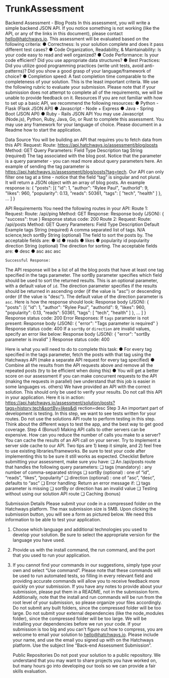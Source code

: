 # TrunkAssessment
 
 Backend Assessment - Blog Posts
In this assessment, you will write a simple backend JSON API. If you notice something is not working (like the API, or any of the links in this document), please contact hello@hatchways.io.
This assessment will be evaluated based on the following criteria:
● Correctness: Is your solution complete and does it pass different test cases?
● Code Organization, Readability, & Maintainability: Is your code easy to read and
well organized?
● Code Performance: Is your code efficient? Did you use appropriate data
structures?
● Best Practices: Did you utilize good programming practices (write unit tests,
avoid anti-patterns)? Did you show a good grasp of your language/framework of
choice?
● Completion speed: A fast completion time comparable to the completeness of
your solution. This is the least important criteria.
We use the following rubric to evaluate your submission. Please note that if your submission does not attempt to complete all of the requirements, we will be unable to provide feedback on it.
Resources
If you are not familiar with how to set up a basic API, we recommend the following resources:
● Python - Flask (Flask JSON API)
● Javascript - Node + Express
● Java - Spring Boot (JSON API)
● Ruby - Rails JSON API
You may use Javascript (Node.js), Python, Ruby, Java, Go, or Rust to complete this assessment. You may use any framework for your language of choice. Please document in a Readme how to start the application.
       
 Data Source
You will be building an API that requires you to fetch data from this API:
   Request:
Route: https://api.hatchways.io/assessment/blog/posts Method: GET
Query Parameters:
      Field
Type
Description
tag
String (required)
The tag associated with the blog post.
    Notice that the parameter is a query parameter - you can read more about query parameters here. An example of sending the tag parameter is https://api.hatchways.io/assessment/blog/posts?tag=tech.
Our API can only filter one tag at a time - notice that the field “tag” is singular and not plural.
It will return a JSON object with an array of blog posts. An example response is:
    {
"posts": [{
"id": 1,
"author": "Rylee Paul", "authorId": 9,
"likes": 960, "popularity": 0.13, "reads": 50361,
"tags": [ "tech", "health" ]
},
...
] }
 
 API Requirements
You need the following routes in your API: Route 1:
   Request:
Route: /api/ping
Method: GET
Response:
Response body (JSON): {
"success": true }
Response status code: 200
 Route 2:
   Request:
Route: /api/posts
Method: GET Query Parameters:
      Field
Type
Description
Default
Example
tags
String (required)
A comma separated list of tags.
N/A
science,tech
sortBy
String (optional)
The field to sort the posts by. The acceptable fields are:
● id
● reads
● likes
● popularity
id
popularity
direction
String (optional)
The direction for sorting. The acceptable fields are:
● desc ● asc
asc
asc
       
    Successful Response:
The API response will be a list of all the blog posts that have at least one tag specified in the tags parameter.
The sortBy parameter specifies which field should be used to sort the returned results. This is an optional parameter, with a default value of `id`.
The direction parameter specifies if the results should be returned in ascending order (if the value is "asc") or descending order (if the value is "desc"). The default value of the direction parameter is `asc`.
Here is how the response should look: Response body (JSON):
{
"posts": [{ "id": 1,
"author": "Rylee Paul", "authorId": 9,
"likes": 960, "popularity": 0.13, "reads": 50361,
"tags": [ "tech", "health" ]
},
...
] }
Response status code: 200
Error Responses:
If `tags` parameter is not present: Response body (JSON):
{
"error": "Tags parameter is required" }
Response status code: 400
If a `sortBy` or `direction` are invalid values, specify an error like below: Response body (JSON):
{
"error": "sortBy parameter is invalid" }
Response status code: 400
 
 Here is what you will need to do to complete this task:
● For every tag specified in the tags parameter, fetch the posts with that tag using
the Hatchways API (make a separate API request for every tag specified)
● Combine all the results from the API requests above and remove all the repeated
posts (try to be efficient when doing this)
● You will get a better score on our assessment if you can make concurrent requests to the API (making the requests in parallel) (we understand that this job is easier in some languages vs. others)
We have provided an API with the correct solution. This should only be used to verify your results. Do not call this API in your application. Here it is in action: https://api.hatchways.io/assessment/solution/posts?tags=history,tech&sortBy=likes&di rection=desc
Step 3
An important part of development is testing. In this step, we want to see tests written for your routes. Do not use the solutions API route to perform testing in this step. Think about the different ways to test the app, and the best way to get good coverage.
Step 4 (Bonus!)
Making API calls to other servers can be expensive. How can you reduce the number of calls you make to a server? You can cache the results of an API call on your server. Try to implement a server side cache to our API. Two tips are 1) keep it simple, and 2) feel free to use existing libraries/frameworks. Be sure to test your code after implementing this to be sure it still works as expected.
Checklist
Before submitting your assessment, make sure you have:
❏ An /api/posts route that handles the following query parameters:
❏ tags (mandatory) : any number of comma-separated strings
❏ sortBy (optional) : one of “id”, “reads”, “likes”, “popularity”
❏ direction (optional) : one of “asc”, “desc”, defaults to “asc” ❏ Error handling: Return an error message if:
❏ tags parameter is missing
❏ sortBy or direction has an invalid value ❏ Testing without using our solution API route ❏ Caching (bonus)
  
 Submission Details
Please submit your code in a compressed folder on the Hatchways platform. The max submission size is 5MB.
Upon clicking the submission button, you will see a form as pictured below. We need this information to be able to test your application.
1. Choose which language and additional technologies you used to develop your solution. Be sure to select the appropriate version for the language you have used.
2. Provide us with the install command, the run command, and the port that you used to run your application.
3. If you cannot find your commands in our suggestions, simply type your own and select “Use command”.
Please note that these commands will be used to run automated tests, so filling in every relevant field and providing accurate commands will allow you to receive feedback more quickly on your submission. If you have any notes to provide about your submission, please put them in a README, not in the submission form. Additionally, note that the install and run commands will be run from the root level of your submission, so please organize your files accordingly.
Do not submit any built folders, since the compressed folder will be too large. Do not submit your external dependencies (like the node_modules folder), since the compressed folder will be too large. We will be installing your dependencies before we run your code.
If your submission is too big and you can't figure out how to compress, you are welcome to email your solution to hello@hatchways.io. Please include your name, and use the email you signed up with on the Hatchways platform. Use the subject line “Back-end Assessment Submission”.
  
      Public Repositories
Do not post your solution to a public repository. We understand that you may want to share projects you have worked on, but many hours go into developing our tools so we can provide a fair skills evaluation.
